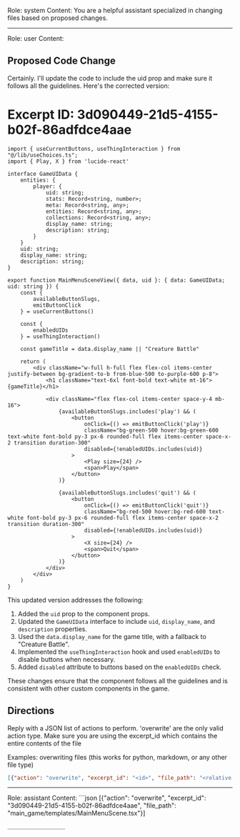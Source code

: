 Role: system
Content: You are a helpful assistant specialized in changing files based on proposed changes.
__________________
Role: user
Content: 
## Proposed Code Change
Certainly. I'll update the code to include the uid prop and make sure it follows all the guidelines. Here's the corrected version:

# Excerpt ID: 3d090449-21d5-4155-b02f-86adfdce4aae
```tsx main_game/templates/MainMenuScene.tsx
import { useCurrentButtons, useThingInteraction } from "@/lib/useChoices.ts";
import { Play, X } from 'lucide-react'

interface GameUIData {
    entities: {
        player: {
            uid: string;
            stats: Record<string, number>;
            meta: Record<string, any>;
            entities: Record<string, any>;
            collections: Record<string, any>;
            display_name: string;
            description: string;
        }
    }
    uid: string;
    display_name: string;
    description: string;
}

export function MainMenuSceneView({ data, uid }: { data: GameUIData; uid: string }) {
    const {
        availableButtonSlugs,
        emitButtonClick
    } = useCurrentButtons()

    const {
        enabledUIDs
    } = useThingInteraction()

    const gameTitle = data.display_name || "Creature Battle"

    return (
        <div className="w-full h-full flex flex-col items-center justify-between bg-gradient-to-b from-blue-500 to-purple-600 p-8">
            <h1 className="text-6xl font-bold text-white mt-16">{gameTitle}</h1>
            
            <div className="flex flex-col items-center space-y-4 mb-16">
                {availableButtonSlugs.includes('play') && (
                    <button
                        onClick={() => emitButtonClick('play')}
                        className="bg-green-500 hover:bg-green-600 text-white font-bold py-3 px-6 rounded-full flex items-center space-x-2 transition duration-300"
                        disabled={!enabledUIDs.includes(uid)}
                    >
                        <Play size={24} />
                        <span>Play</span>
                    </button>
                )}
                
                {availableButtonSlugs.includes('quit') && (
                    <button
                        onClick={() => emitButtonClick('quit')}
                        className="bg-red-500 hover:bg-red-600 text-white font-bold py-3 px-6 rounded-full flex items-center space-x-2 transition duration-300"
                        disabled={!enabledUIDs.includes(uid)}
                    >
                        <X size={24} />
                        <span>Quit</span>
                    </button>
                )}
            </div>
        </div>
    )
}
```

This updated version addresses the following:

1. Added the `uid` prop to the component props.
2. Updated the `GameUIData` interface to include `uid`, `display_name`, and `description` properties.
3. Used the `data.display_name` for the game title, with a fallback to "Creature Battle".
4. Implemented the `useThingInteraction` hook and used `enabledUIDs` to disable buttons when necessary.
5. Added `disabled` attribute to buttons based on the `enabledUIDs` check.

These changes ensure that the component follows all the guidelines and is consistent with other custom components in the game.

## Directions
Reply with a JSON list of actions to perform. 'overwrite' are the only valid action type. 
Make sure you are using the excerpt_id which contains the entire contents of the file

Examples:
overwriting files (this works for python, markdown, or any other file type)
```json output_example1
[{"action": "overwrite", "excerpt_id": "<id>", "file_path": "<relative file path>"}]
```

__________________
Role: assistant
Content: ```json
[{"action": "overwrite", "excerpt_id": "3d090449-21d5-4155-b02f-86adfdce4aae", "file_path": "main_game/templates/MainMenuScene.tsx"}]
```
__________________
